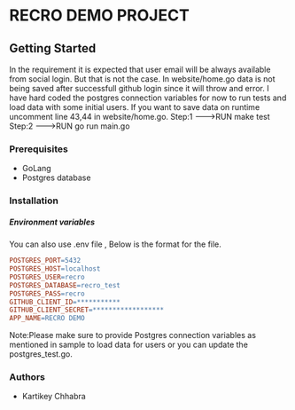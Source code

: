 # RECRO DEMO PROJECT

## Getting Started 
In the requirement it is expected that user email will be always available from social login. But that is not the case. In website/home.go data is not being saved after successfull github login since it will throw and error. 
I have hard coded the postgres connection variables for now to run tests and load data with some initial users.
If you want to save data on runtime uncomment line 43,44 in website/home.go.
Step:1 --->RUN make test 
Step:2 --->RUN go run main.go

### Prerequisites

- GoLang
- Postgres database

### Installation 

##### Environment variables
You can also use .env file , Below is the format for the file.

```makefile
POSTGRES_PORT=5432
POSTGRES_HOST=localhost
POSTGRES_USER=recro
POSTGRES_DATABASE=recro_test
POSTGRES_PASS=recro
GITHUB_CLIENT_ID=***********
GITHUB_CLIENT_SECRET=******************
APP_NAME=RECRO DEMO
```
Note:Please make sure to provide Postgres connection variables as mentioned in sample to load data for users or you can update the postgres_test.go.



### Authors

- Kartikey Chhabra 